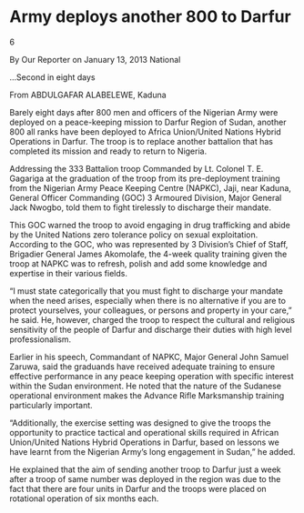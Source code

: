 #  Army deploys another 800 to Darfur 

6

By Our Reporter on  January 13, 2013 National

…Second in eight days

From ABDULGAFAR ALABELEWE, Kaduna

Barely eight days after 800 men and officers of the Nigerian Army were deployed on a peace-keeping mission to Darfur Region of Sudan, another 800 all ranks have been deployed to Africa Union/United Nations Hybrid Operations in Darfur. The troop is to replace another battalion that has completed its mission and ready to return to Nigeria.

Addressing the 333 Battalion troop Commanded by Lt. Colonel T. E. Gagariga at the graduation of the troop from its pre-deployment training from the Nigerian Army Peace Keeping Centre \(NAPKC\), Jaji, near Kaduna, General Officer Commanding \(GOC\) 3 Armoured Division, Major General Jack Nwogbo, told them to fight tirelessly to discharge their mandate.

This GOC warned the troop to avoid engaging in drug trafficking and abide by the United Nations zero tolerance policy on sexual exploitation. According to the GOC, who was represented by 3 Division’s Chief of Staff, Brigadier General James Akomolafe, the 4-week quality training given the troop at NAPKC was to refresh, polish and add some knowledge and expertise in their various fields.

“I must state categorically that you must fight to discharge your mandate when the need arises, especially when there is no alternative if you are to protect yourselves, your colleagues, or persons and property in your care,” he said. He, however, charged the troop to respect the cultural and religious sensitivity of the people of Darfur and discharge their duties with high level professionalism.

Earlier in his speech, Commandant of NAPKC, Major General John Samuel Zaruwa, said the graduands have received adequate training to ensure effective performance in any peace keeping operation with specific interest within the Sudan environment. He noted that the nature of the Sudanese operational environment makes the Advance Rifle Marksmanship training particularly important.

“Additionally, the exercise setting was designed to give the troops the opportunity to practice tactical and operational skills required in African Union/United Nations Hybrid Operations in Darfur, based on lessons we have learnt from the Nigerian Army’s long engagement in Sudan,” he added.

He explained that the aim of sending another troop to Darfur just a week after a troop of same number was deployed in the region was due to the fact that there are four units in Darfur and the troops were placed on rotational operation of six months each.
